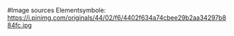 #Image sources
Elementsymbole: https://i.pinimg.com/originals/44/02/f6/4402f634a74cbee29b2aa34297b884fc.jpg
